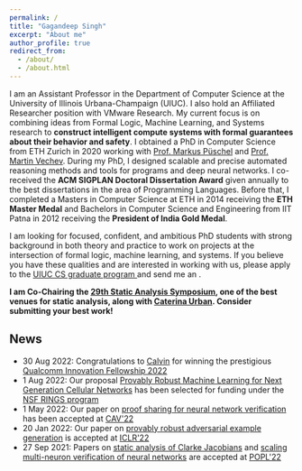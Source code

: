 ```yaml
---
permalink: /
title: "Gagandeep Singh"
excerpt: "About me"
author_profile: true
redirect_from: 
  - /about/
  - /about.html
---
```


I am an Assistant Professor in the Department of Computer Science at the University of Illinois Urbana-Champaign (UIUC). I also hold an Affiliated Researcher position with VMware Research. My current focus is on combining ideas from Formal Logic, Machine Learning, and Systems research to **construct intelligent compute systems with formal guarantees about their behavior and safety**. I obtained a PhD in Computer Science from ETH Zurich in 2020 working with <a href="https://acl.inf.ethz.ch/people/markusp/">Prof. Markus Püschel</a> and <a href="https://www.sri.inf.ethz.ch/people/martin"> Prof. Martin Vechev</a>. During my PhD, I designed scalable and precise automated reasoning methods and tools for programs and deep neural networks. I co-received the **ACM SIGPLAN Doctoral Dissertation Award** given annually to the best dissertations in the area of Programming Languages. Before that, I completed a Masters in Computer Science at ETH in 2014 receiving the **ETH Master Medal** and Bachelors in Computer Science and Engineering from IIT Patna in 2012 receiving the **President of India Gold Medal**. 

I am looking for focused, confident, and ambitious PhD students with strong background in both theory and practice to work on projects at the intersection of formal logic, machine learning, and systems. If you believe you have these qualities and are interested in working with us, please apply to the <a href="https://grad.illinois.edu/admissions/apply">UIUC CS graduate program </a> and send me an <a href="mailto:ggnds@illinois.edu"><i class="fas fa-envelope zoom" aria-hidden="true"></i></a>.

**I am Co-Chairing the <a href="https://2022.splashcon.org/home/sas-2022"> 29th Static Analysis Symposium</a>, one of the best venues for static analysis, along with <a href="https://caterinaurban.github.io/"> Caterina Urban</a>. Consider submitting your best work!** 

<h2> News</h2>
<ul>

 <li>30 Aug 2022: Congratulations to <a href="https://cmxu.io">Calvin</a> for winning the prestigious <a href="https://www.qualcomm.com/research/university-relations/innovation-fellowship"> Qualcomm Innovation Fellowship 2022</a></li>
 <li>1 Aug 2022: Our proposal <a href="https://www.nsf.gov/awardsearch/showAward?AWD_ID=2148583&HistoricalAwards=false">Provably Robust Machine Learning for Next Generation Cellular Networks</a> has been selected for funding under the <a href="https://www.nsf.gov/pubs/2021/nsf21581/nsf21581.htm">NSF RINGS program</a></li>
 <li> 1 May 2022:  Our paper on <a href="https://ggndpsngh.github.io/files/shared_certificates.pdf">proof sharing for neural network verification</a> has been accepted at <a href="http://i-cav.org/2022/"> CAV'22 </a></li>
<li> 20 Jan 2022: Our paper on <a href="https://ggndpsngh.github.io/files/provably_robust_adversarial_ex.pdf">provably robust adversarial example generation</a> is accepted at <a href="https://iclr.cc/Conferences/2022"> ICLR'22</a></li> 
<li> 27 Sep 2021: Papers on <a href="https://ggndpsngh.github.io/files/DeepJ.pdf">static analysis of Clarke Jacobians</a> and <a href="https://ggndpsngh.github.io/files/PRIMA.pdf">scaling multi-neuron verification of neural networks</a> are accepted at <a href="https://popl22.sigplan.org/"> POPL'22</a></li> 
</ul>
